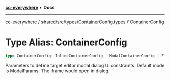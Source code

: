 [**cc-everywhere**](../../../../../index.md) • **Docs**

***

[cc-everywhere](../../../../../index.md) / [shared/src/types/ContainerConfig.types](../index.md) / ContainerConfig

# Type Alias: ContainerConfig

```ts
type ContainerConfig: InlineContainerConfig | ModalContainerConfig | FillContainerConfig;
```

Parameters to define target editor modal dialog UI constraints.
Default mode is ModalParams. The iframe would open in dialog.
